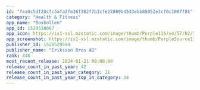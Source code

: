 ```yaml
---
id: "fea0c5df28cfc5afa2fe36f382f7b3cfe22809b4533ebb85052e3cf0c1007f81"
category: "Health & Fitness"
app_name: "Boxbollen"
app_id: 1520530067
app_icon: https://is1-ssl.mzstatic.com/image/thumb/Purple116/v4/57/b2/76/57b2762f-d290-8844-fc48-33f0f1cb01f1/AppIcon-0-1x_U007emarketing-0-7-0-85-220.png/1024x1024bb.png
app_screenshot: https://is1-ssl.mzstatic.com/image/thumb/PurpleSource116/v4/f7/82/39/f78239c3-aaa4-90c2-5adb-a5ad90920c89/d0239846-e75e-46ab-a0c6-2b9e3c20d806_01.jpg/1242x2688bb.png
publisher_id: 1520529594
publisher_name: "Eriksson Bros AB"
rank: 446
most_recent_release: 2024-01-21 00:00:00
release_count_in_past_year: 42
release_count_in_past_year_category: 21
release_count_in_past_year_top_in_category: 34
---
```

